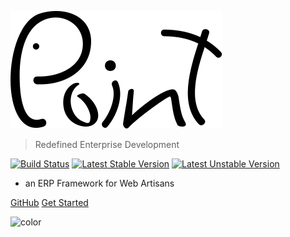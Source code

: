 ![logo](_media/logo.svg)

> Redefined Enterprise Development

[![Build Status](https://travis-ci.org/point-red/point.svg?branch=master)](https://travis-ci.org/point-red/point)
[![Latest Stable Version](https://poser.pugx.org/point-red/point/v/stable)](https://packagist.org/packages/point-red/point)
[![Latest Unstable Version](https://poser.pugx.org/point-red/point/v/unstable)](https://packagist.org/packages/point-red/point)

- an ERP Framework for Web Artisans

[GitHub](https://github.com/point-red/point)
[Get Started](README)

<!-- background color -->
![color](#fff)
